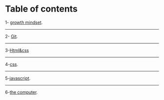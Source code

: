 
# Table of contents

1- [growth mindset](https://esraaamal.github.io/learning-journal/).
_______
2- [Git](https://esraaamal.github.io/learning-journal/about-Git).
______
3-[Html&css](https://esraaamal.github.io/learning-journal/hellohtml)
_________
4-[css](https://esraaamal.github.io/learning-journal/lab5).
________
5-[javascript](https://esraaamal.github.io/learning-journal/lab7).
_________

6-[the computer](https://esraaamal.github.io/learning-journal/lab6b).
